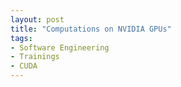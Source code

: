 ```yaml
---
layout: post
title: "Computations on NVIDIA GPUs"
tags:
- Software Engineering
- Trainings
- CUDA
---
```

